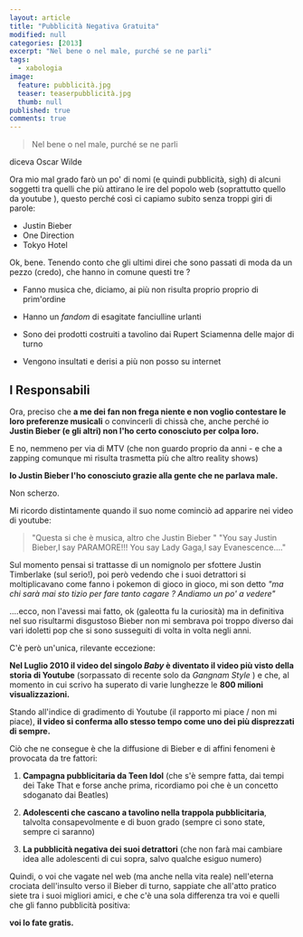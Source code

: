 ```yaml
---
layout: article
title: "Pubblicità Negativa Gratuita"
modified: null
categories: [2013]
excerpt: "Nel bene o nel male, purché se ne parli"
tags:
  - xabologia
image: 
  feature: pubblicità.jpg
  teaser: teaserpubblicità.jpg
  thumb: null
published: true
comments: true
---
```


> Nel bene o nel male, purché se ne parli

diceva Oscar Wilde 

Ora mio mal grado farò un po' di nomi (e quindi pubblicità, sigh) di alcuni soggetti tra quelli che più attirano le ire del popolo web (soprattutto quello da youtube ), questo perché così ci capiamo subito senza troppi giri di parole:

- Justin Bieber
- One Direction
- Tokyo Hotel

Ok, bene. Tenendo conto che gli ultimi direi che sono passati di moda da un pezzo (credo), che hanno in comune questi tre ? 

- Fanno musica che, diciamo, ai più non risulta proprio proprio di prim'ordine

- Hanno un _fandom_ di esagitate fanciulline urlanti

- Sono dei prodotti costruiti a tavolino dai Rupert Sciamenna delle major di turno

- Vengono insultati e derisi a più non posso su internet

## I Responsabili

Ora, preciso che **a me dei fan non frega niente e non voglio contestare le loro preferenze musicali** o convincerli di chissà che, anche perché io **Justin Bieber (e gli altri) non l'ho certo conosciuto per colpa loro.**

E no, nemmeno per via di MTV (che non guardo proprio da anni - e che a zapping comunque mi risulta trasmetta più che altro reality shows)

**Io Justin Bieber l'ho conosciuto grazie alla gente che ne parlava male.**

Non scherzo. 

Mi ricordo distintamente quando il suo nome cominciò ad apparire nei video di youtube:

>"Questa si che è musica, altro che Justin Bieber "
>"You say﻿ Justin Bieber,I say PARAMORE!!! You say Lady Gaga,I say Evanescence...."

Sul momento pensai si trattasse di un nomignolo per sfottere Justin Timberlake (sul serio!), poi però vedendo che i suoi detrattori si moltiplicavano come fanno i pokemon di gioco in gioco, mi son detto _"ma chi sarà mai sto tizio per fare tanto cagare ? Andiamo un po' a vedere"_

....ecco, non l'avessi mai fatto, ok (galeotta fu la curiosità) ma in definitiva nel suo risultarmi disgustoso Bieber non mi sembrava poi troppo diverso dai vari idoletti pop che si sono susseguiti di volta in volta negli anni.

C'è però un'unica, rilevante eccezione:

**Nel Luglio 2010 il video del singolo _Baby_ è diventato il video più visto della storia di Youtube** (sorpassato di recente solo da _Gangnam Style_ ) e che, al momento in cui scrivo ha superato di varie lunghezze le **800 milioni visualizzazioni.**

Stando all'indice di gradimento di Youtube (il rapporto mi piace / non mi piace), **il video si conferma allo stesso tempo come uno dei più disprezzati di sempre.**

Ciò che ne consegue è che la diffusione di Bieber e di affini fenomeni è provocata da tre fattori:

1. **Campagna pubblicitaria da Teen Idol** (che s'è sempre fatta, dai tempi dei Take That e forse anche prima, ricordiamo poi che è un concetto sdoganato dai Beatles)

2. **Adolescenti che cascano a tavolino nella trappola pubblicitaria**, talvolta consapevolmente e di buon grado (sempre ci sono state, sempre ci saranno)

3. **La pubblicità negativa dei suoi detrattori** (che non farà mai cambiare idea alle adolescenti di cui sopra, salvo qualche esiguo numero)

Quindi, o voi che vagate nel web (ma anche nella vita reale) nell'eterna crociata dell'insulto verso il Bieber di turno, sappiate che all'atto pratico siete tra i suoi migliori amici, e che c'è una sola differenza tra voi e quelli che gli fanno pubblicità positiva:

**voi lo fate gratis.**
